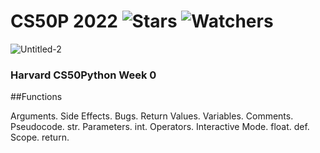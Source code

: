 # CS50P 2022 ![Stars](https://img.shields.io/github/stars/straightroadtosuccess/HarvardCS50P?color=brightgreen) ![Watchers](https://img.shields.io/github/watchers/straightroadtosuccess/HarvardCS50P?label=Watchers)
![Untitled-2](https://user-images.githubusercontent.com/75189508/194149777-f63aa3eb-0455-4982-8b18-199bc6e6c156.png)

### Harvard CS50Python Week 0
##Functions

Arguments. Side Effects. Bugs. Return Values. Variables. Comments. Pseudocode. str. Parameters. int. Operators. Interactive Mode. float. def. Scope. return.
